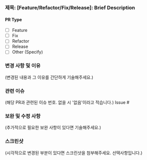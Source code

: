 ### 제목: [Feature/Refactor/Fix/Release]: Brief Description

#### PR Type
- [ ] Feature
- [ ] Fix
- [ ] Refactor
- [ ] Release
- [ ] Other (Specify)

### 변경 사항 및 이유
(변경된 내용과 그 이유를 간단하게 기술해주세요.)

### 관련 이슈
(해당 PR과 관련된 이슈 번호. 없을 시 '없음'이라고 적습니다.)
Issue # 

### 보완 및 수정 사항
(추가적으로 필요한 보완 사항이 있다면 기술해주세요.)

### 스크린샷
(시각적으로 변경된 부분이 있다면 스크린샷을 첨부해주세요. 선택사항입니다.)